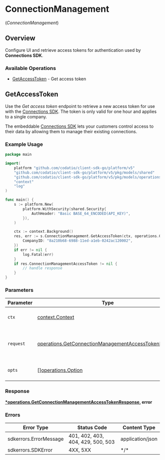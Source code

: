 # ConnectionManagement
(*ConnectionManagement*)

## Overview

Configure UI and retrieve access tokens for authentication used by **Connections SDK**.

### Available Operations

* [GetAccessToken](#getaccesstoken) - Get access token

## GetAccessToken

﻿Use the *Get access token* endpoint to retrieve a new access token for use with the [Connections SDK](https://docs.codat.io/auth-flow/optimize/connection-management). The token is only valid for one hour and applies to a single company.

The embeddable [Connections SDK](https://docs.codat.io/auth-flow/optimize/connection-management) lets your customers control access to their data by allowing them to manage their existing connections.

### Example Usage

```go
package main

import(
	platform "github.com/codatio/client-sdk-go/platform/v5"
	"github.com/codatio/client-sdk-go/platform/v5/pkg/models/shared"
	"github.com/codatio/client-sdk-go/platform/v5/pkg/models/operations"
	"context"
	"log"
)

func main() {
    s := platform.New(
        platform.WithSecurity(shared.Security{
            AuthHeader: "Basic BASE_64_ENCODED(API_KEY)",
        }),
    )

    ctx := context.Background()
    res, err := s.ConnectionManagement.GetAccessToken(ctx, operations.GetConnectionManagementAccessTokenRequest{
        CompanyID: "8a210b68-6988-11ed-a1eb-0242ac120002",
    })
    if err != nil {
        log.Fatal(err)
    }
    if res.ConnectionManagementAccessToken != nil {
        // handle response
    }
}
```

### Parameters

| Parameter                                                                                                                        | Type                                                                                                                             | Required                                                                                                                         | Description                                                                                                                      |
| -------------------------------------------------------------------------------------------------------------------------------- | -------------------------------------------------------------------------------------------------------------------------------- | -------------------------------------------------------------------------------------------------------------------------------- | -------------------------------------------------------------------------------------------------------------------------------- |
| `ctx`                                                                                                                            | [context.Context](https://pkg.go.dev/context#Context)                                                                            | :heavy_check_mark:                                                                                                               | The context to use for the request.                                                                                              |
| `request`                                                                                                                        | [operations.GetConnectionManagementAccessTokenRequest](../../pkg/models/operations/getconnectionmanagementaccesstokenrequest.md) | :heavy_check_mark:                                                                                                               | The request object to use for the request.                                                                                       |
| `opts`                                                                                                                           | [][operations.Option](../../pkg/models/operations/option.md)                                                                     | :heavy_minus_sign:                                                                                                               | The options for this request.                                                                                                    |

### Response

**[*operations.GetConnectionManagementAccessTokenResponse](../../pkg/models/operations/getconnectionmanagementaccesstokenresponse.md), error**

### Errors

| Error Type                        | Status Code                       | Content Type                      |
| --------------------------------- | --------------------------------- | --------------------------------- |
| sdkerrors.ErrorMessage            | 401, 402, 403, 404, 429, 500, 503 | application/json                  |
| sdkerrors.SDKError                | 4XX, 5XX                          | \*/\*                             |